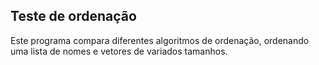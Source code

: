 ## Teste de ordenação

Este programa compara diferentes algoritmos de ordenação, ordenando uma lista de nomes e vetores de variados tamanhos.


